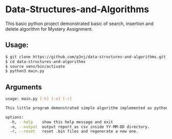 # Data-Structures-and-Algorithms
This basic python project demonstrated basic of search, insertion and delete algorithm for Mystery Assignment.


## Usage:

```bash
$ git clone https://github.com/p3nj/data-structures-and-algorithms.git
$ cd data-structures-and-algorithms
$ source venv/bin/activate
$ python3 main.py
```

## Arguments
```bash
usage: main.py [-h] [-o] [-r]

This little program demonstrated simple algorithm implemented as python.

options:
  -h, --help    show this help message and exit
  -o, --output  output report as csv inside YY-MM-DD directory.
  -r, --reset   reset .bin files and regenerate a new one.
```